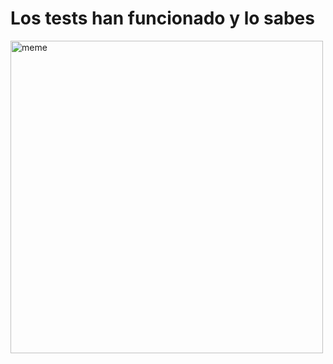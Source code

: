 <h1>Los tests han funcionado y lo sabes</h1> <img src="https://i.redd.it/jr9uv0s4ymea1.gif" alt="meme" width="500" height="500"></img>